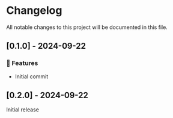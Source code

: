 # Changelog

All notable changes to this project will be documented in this file.

## [0.1.0] - 2024-09-22

### 🚀 Features

- Initial commit

## [0.2.0] - 2024-09-22

Initial release
